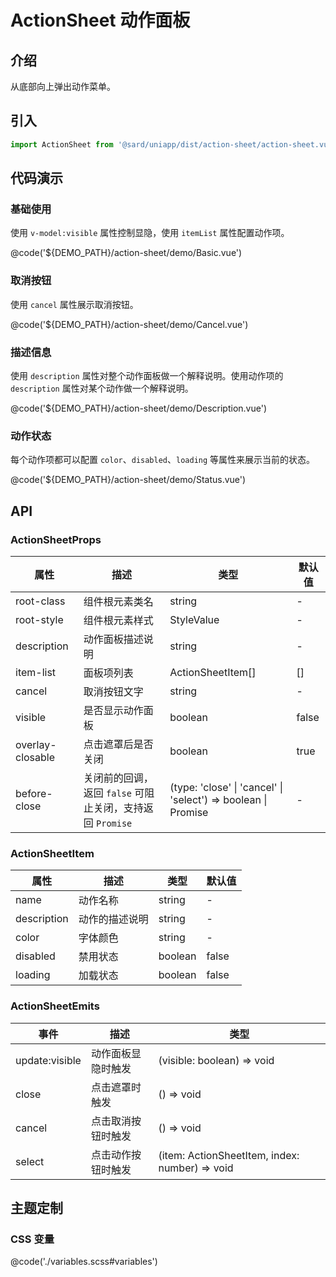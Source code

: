 # ActionSheet 动作面板

## 介绍

从底部向上弹出动作菜单。

## 引入

```ts
import ActionSheet from '@sard/uniapp/dist/action-sheet/action-sheet.vue'
```

## 代码演示

### 基础使用

使用 `v-model:visible` 属性控制显隐，使用 `itemList` 属性配置动作项。

@code('${DEMO_PATH}/action-sheet/demo/Basic.vue')

### 取消按钮

使用 `cancel` 属性展示取消按钮。

@code('${DEMO_PATH}/action-sheet/demo/Cancel.vue')

### 描述信息

使用 `description` 属性对整个动作面板做一个解释说明。使用动作项的 `description` 属性对某个动作做一个解释说明。

@code('${DEMO_PATH}/action-sheet/demo/Description.vue')

### 动作状态

每个动作项都可以配置 `color`、`disabled`、`loading` 等属性来展示当前的状态。

@code('${DEMO_PATH}/action-sheet/demo/Status.vue')

## API

### ActionSheetProps

| 属性             | 描述                                                      | 类型                                                               | 默认值 |
| ---------------- | --------------------------------------------------------- | ------------------------------------------------------------------ | ------ |
| root-class       | 组件根元素类名                                            | string                                                             | -      |
| root-style       | 组件根元素样式                                            | StyleValue                                                         | -      |
| description      | 动作面板描述说明                                          | string                                                             | -      |
| item-list        | 面板项列表                                                | ActionSheetItem[]                                                  | []     |
| cancel           | 取消按钮文字                                              | string                                                             | -      |
| visible          | 是否显示动作面板                                          | boolean                                                            | false  |
| overlay-closable | 点击遮罩后是否关闭                                        | boolean                                                            | true   |
| before-close     | 关闭前的回调，返回 `false` 可阻止关闭，支持返回 `Promise` | (type: 'close' \| 'cancel' \| 'select') => boolean \| Promise<any> | -      |

### ActionSheetItem

| 属性        | 描述           | 类型    | 默认值 |
| ----------- | -------------- | ------- | ------ |
| name        | 动作名称       | string  | -      |
| description | 动作的描述说明 | string  | -      |
| color       | 字体颜色       | string  | -      |
| disabled    | 禁用状态       | boolean | false  |
| loading     | 加载状态       | boolean | false  |

### ActionSheetEmits

| 事件           | 描述               | 类型                                           |
| -------------- | ------------------ | ---------------------------------------------- |
| update:visible | 动作面板显隐时触发 | (visible: boolean) => void                     |
| close          | 点击遮罩时触发     | () => void                                     |
| cancel         | 点击取消按钮时触发 | () => void                                     |
| select         | 点击动作按钮时触发 | (item: ActionSheetItem, index: number) => void |

## 主题定制

### CSS 变量

@code('./variables.scss#variables')
